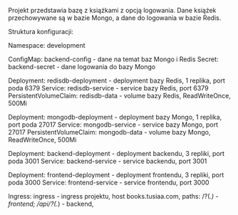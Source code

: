 Projekt przedstawia bazę z książkami z opcją logowania. Dane książek przechowywane są w bazie Mongo, a dane do logowania w bazie Redis.

Struktura konfiguracji:


Namespace: development

ConfigMap: backend-config               - dane na temat baz Mongo i Redis
Secret: backend-secret                  - dane logowania do bazy Mongo

Deployment: redisdb-deployment          - deployment bazy Redis, 1 replika, port poda 6379
Service: redisdb-service                - service bazy Redis, port 6379
PersistentVolumeClaim: redisdb-data     - volume bazy Redis, ReadWriteOnce, 500Mi

Deployment: mongodb-deployment          - deployment bazy Mongo, 1 replika, port poda 27017
Service: mongodb-service                - service bazy Mongo, port 27017
PersistentVolumeClaim: mongodb-data     - volume bazy Mongo, ReadWriteOnce, 500Mi

Deployment: backend-deployment          - deployment backendu, 3 repliki, port poda 3001
Service: backend-service                - service backendu, port 3001

Deployment: frontend-deployment         - deployment frontendu, 3 repliki, port poda 3000
Service: frontend-service               - service frontendu, port 3000

Ingress: ingress                        - ingress projektu, host books.tusiaa.com, paths: /?(.*) - frontend; /api/?(.*) - backend,




